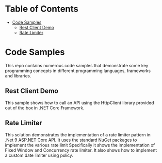 
# Table of Contents
- [Code Samples](#code-samples)
  - [Rest Client Demo](#rest-client-demo)
  - [Rate Limiter](#rate-limiter)

# Code Samples
This repo contains numerous code samples that demonstrate some key programming concepts in different programming languages, frameworks and libraries.

## Rest Client Demo
This sample shows how to call an API using the HttpClient library provided out of the box in .NET Core Framework.

## Rate Limiter
This solution demonstrates the implementation of a rate limiter pattern in .Net 9 ASP.NET Core API. It uses the standard NuGet packages to implement the various rate limit
Specifically it shows the implementation of Fixed Window and Concurrency rate limiter. It also shows how to implement a custom date limiter using policy.
